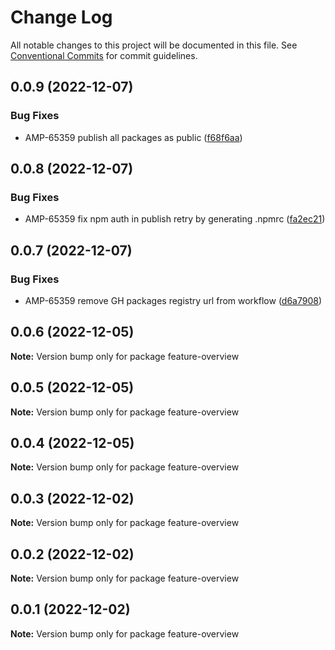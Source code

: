 # Change Log

All notable changes to this project will be documented in this file.
See [Conventional Commits](https://conventionalcommits.org) for commit guidelines.

## 0.0.9 (2022-12-07)


### Bug Fixes

* AMP-65359 publish all packages as public ([f68f6aa](https://github.com/amplitude-alpha/amplitude-sdk-typescript/commit/f68f6aacf089ccf063d889891a3d57fae7f2b444))





## 0.0.8 (2022-12-07)


### Bug Fixes

* AMP-65359 fix npm auth in publish retry by generating .npmrc ([fa2ec21](https://github.com/amplitude-alpha/amplitude-sdk-typescript/commit/fa2ec2150c2afa563152055abaee804dd93c9a6c))





## 0.0.7 (2022-12-07)


### Bug Fixes

* AMP-65359 remove GH packages registry url from workflow ([d6a7908](https://github.com/amplitude-alpha/amplitude-sdk-typescript/commit/d6a7908c9a1be2a989d874bb9f8ba568f01f8777))





## 0.0.6 (2022-12-05)

**Note:** Version bump only for package feature-overview





## 0.0.5 (2022-12-05)

**Note:** Version bump only for package feature-overview





## 0.0.4 (2022-12-05)

**Note:** Version bump only for package feature-overview





## 0.0.3 (2022-12-02)

**Note:** Version bump only for package feature-overview





## 0.0.2 (2022-12-02)

**Note:** Version bump only for package feature-overview





## 0.0.1 (2022-12-02)

**Note:** Version bump only for package feature-overview
